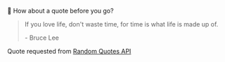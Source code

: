 📣 How about a quote before you go?

> If you love life, don't waste time, for time is what life is made up of.
>
> <p>- Bruce Lee</p>

Quote requested from [Random Quotes API](https://github.com/lukePeavey/quotable)
